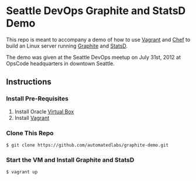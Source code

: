 # Seattle DevOps Graphite and StatsD Demo

This repo is meant to accompany a demo of how to use [Vagrant][] and [Chef][] to build an Linux server running [Graphite][] and [StatsD][].

The demo was given at the Seattle DevOps meetup on July 31st, 2012 at OpsCode headquarters in downtown Seattle.


## Instructions
### Install Pre-Requisites
1. Install Oracle [Virtual Box][]
2. Install [Vagrant][]

### Clone This Repo

````
$ git clone https://github.com/automatedlabs/graphite-demo.git
````

### Start the VM and Install Graphite and StatsD

````
$ vagrant up
````

[Vagrant]: http://vagrantup.com/
[Chef]: http://www.opscode.com/
[Graphite]: http://graphite.wikidot.com/
[StatsD]: https://github.com/etsy/statsd/
[Virtual Box]: https://www.virtualbox.org/wiki/Downloads
